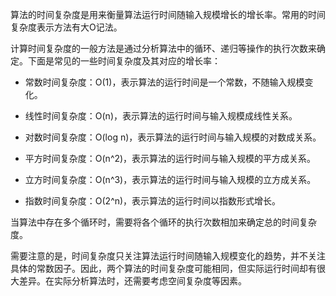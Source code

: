 算法的时间复杂度是用来衡量算法运行时间随输入规模增长的增长率。常用的时间复杂度表示方法有大O记法。

计算时间复杂度的一般方法是通过分析算法中的循环、递归等操作的执行次数来确定。下面是常见的一些时间复杂度及其对应的增长率：

- 常数时间复杂度：O(1)，表示算法的运行时间是一个常数，不随输入规模变化。

- 线性时间复杂度：O(n)，表示算法的运行时间与输入规模成线性关系。

- 对数时间复杂度：O(log n)，表示算法的运行时间与输入规模的对数成关系。

- 平方时间复杂度：O(n^2)，表示算法的运行时间与输入规模的平方成关系。

- 立方时间复杂度：O(n^3)，表示算法的运行时间与输入规模的立方成关系。

- 指数时间复杂度：O(2^n)，表示算法的运行时间以指数形式增长。

当算法中存在多个循环时，需要将各个循环的执行次数相加来确定总的时间复杂度。

需要注意的是，时间复杂度只关注算法运行时间随输入规模变化的趋势，并不关注具体的常数因子。因此，两个算法的时间复杂度可能相同，但实际运行时间却有很大差异。在实际分析算法时，还需要考虑空间复杂度等因素。
